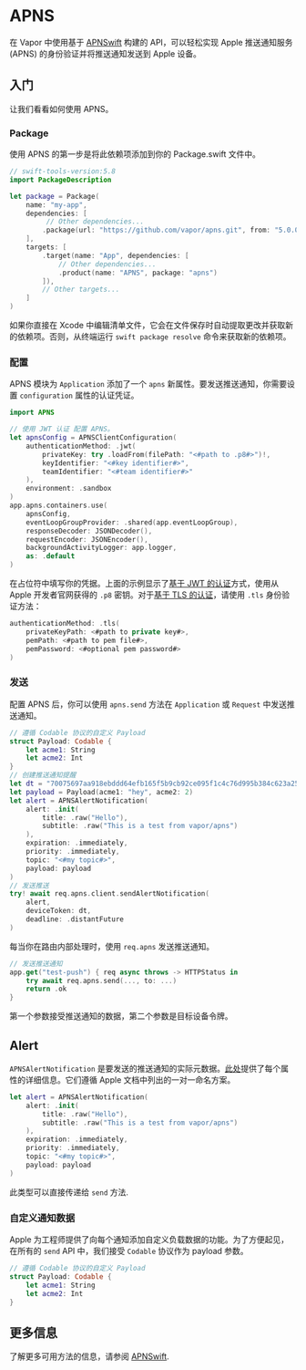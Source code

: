 # APNS

在 Vapor 中使用基于 [APNSwift](https://github.com/swift-server-community/APNSwift) 构建的 API，可以轻松实现 Apple 推送通知服务(APNS) 的身份验证并将推送通知发送到 Apple 设备。

## 入门

让我们看看如何使用 APNS。

### Package

使用 APNS 的第一步是将此依赖项添加到你的 Package.swift 文件中。

```swift
// swift-tools-version:5.8
import PackageDescription

let package = Package(
    name: "my-app",
    dependencies: [
         // Other dependencies...
        .package(url: "https://github.com/vapor/apns.git", from: "5.0.0"),
    ],
    targets: [
        .target(name: "App", dependencies: [
            // Other dependencies...
            .product(name: "APNS", package: "apns")
        ]),
        // Other targets...
    ]
)
```

如果你直接在 Xcode 中编辑清单文件，它会在文件保存时自动提取更改并获取新的依赖项。否则，从终端运行 `swift package resolve` 命令来获取新的依赖项。

### 配置

APNS 模块为 `Application` 添加了一个 `apns` 新属性。要发送推送通知，你需要设置 `configuration` 属性的认证凭证。

```swift
import APNS

// 使用 JWT 认证 配置 APNS。
let apnsConfig = APNSClientConfiguration(
    authenticationMethod: .jwt(
        privateKey: try .loadFrom(filePath: "<#path to .p8#>")!,
        keyIdentifier: "<#key identifier#>",
        teamIdentifier: "<#team identifier#>"
    ),
    environment: .sandbox
)
app.apns.containers.use(
    apnsConfig,
    eventLoopGroupProvider: .shared(app.eventLoopGroup),
    responseDecoder: JSONDecoder(),
    requestEncoder: JSONEncoder(),
    backgroundActivityLogger: app.logger,
    as: .default
)
```

在占位符中填写你的凭据。上面的示例显示了[基于 JWT 的认证](https://developer.apple.com/documentation/usernotifications/setting_up_a_remote_notification_server/establishing_a_token-based_connection_to_apns)方式，使用从 Apple 开发者官网获得的 `.p8` 密钥。对于[基于 TLS 的认证](https://developer.apple.com/documentation/usernotifications/setting_up_a_remote_notification_server/establishing_a_certificate-based_connection_to_apns)，请使用 `.tls` 身份验证方法：

```swift
authenticationMethod: .tls(
    privateKeyPath: <#path to private key#>,
    pemPath: <#path to pem file#>,
    pemPassword: <#optional pem password#>
)
```

### 发送

配置 APNS 后，你可以使用 `apns.send` 方法在 `Application` 或 `Request` 中发送推送通知。

```swift
// 遵循 Codable 协议的自定义 Payload
struct Payload: Codable {
    let acme1: String
    let acme2: Int
}
// 创建推送通知提醒
let dt = "70075697aa918ebddd64efb165f5b9cb92ce095f1c4c76d995b384c623a258bb"
let payload = Payload(acme1: "hey", acme2: 2)
let alert = APNSAlertNotification(
    alert: .init(
        title: .raw("Hello"),
        subtitle: .raw("This is a test from vapor/apns")
    ),
    expiration: .immediately,
    priority: .immediately,
    topic: "<#my topic#>",
    payload: payload
)
// 发送推送
try! await req.apns.client.sendAlertNotification(
    alert, 
    deviceToken: dt, 
    deadline: .distantFuture
)
```

每当你在路由内部处理时，使用 `req.apns` 发送推送通知。

```swift
// 发送推送通知
app.get("test-push") { req async throws -> HTTPStatus in
    try await req.apns.send(..., to: ...) 
    return .ok
}
```

第一个参数接受推送通知的数据，第二个参数是目标设备令牌。

## Alert

`APNSAlertNotification` 是要发送的推送通知的实际元数据。[此处](https://developer.apple.com/library/archive/documentation/NetworkingInternet/Conceptual/RemoteNotificationsPG/PayloadKeyReference.html)提供了每个属性的详细信息。它们遵循 Apple 文档中列出的一对一命名方案。

```swift
let alert = APNSAlertNotification(
    alert: .init(
        title: .raw("Hello"),
        subtitle: .raw("This is a test from vapor/apns")
    ),
    expiration: .immediately,
    priority: .immediately,
    topic: "<#my topic#>",
    payload: payload
)
```

此类型可以直接传递给 `send` 方法.


### 自定义通知数据


Apple 为工程师提供了向每个通知添加自定义负载数据的功能。为了方便起见，在所有的 `send` API 中，我们接受 `Codable` 协议作为 payload 参数。


```swift
// 遵循 Codable 协议的自定义 Payload
struct Payload: Codable {
    let acme1: String
    let acme2: Int
}
```


## 更多信息

了解更多可用方法的信息，请参阅 [APNSwift](https://github.com/swift-server-community/APNSwift).
